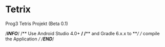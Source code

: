 # Tetrix
Prog3 Tetris Projekt (Beta 0.1)

/*************INFO*************/
/** Use Android Studio 4.0+ **/
/**** and Gradle 6.x.x to ***/
/* compile the Application */
/***********END************/